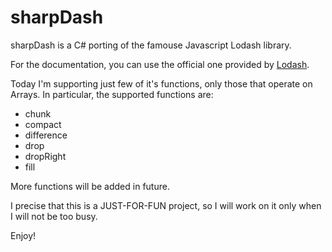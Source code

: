 # sharpDash
sharpDash is a C# porting of the famouse Javascript Lodash library.

For the documentation, you can use the official one provided by [Lodash](https://lodash.com/docs/4.17.2).

Today I'm supporting just few of it's functions, only those that operate on Arrays. In particular, the supported functions are:

- chunk
- compact
- difference
- drop
- dropRight
- fill

More functions will be added in future.

I precise that this is a JUST-FOR-FUN project, so I will work on it only when I will not be too busy.

Enjoy!